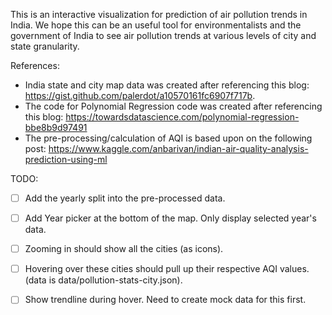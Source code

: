 This is an interactive visualization for prediction of air pollution trends in India.
We hope this can be an useful tool for environmentalists and the government of India to see air pollution trends at various levels of
city and state granularity.

References:
- India state and city map data was created after referencing this blog: https://gist.github.com/palerdot/a10570161fc6907f717b.
- The code for Polynomial Regression code was created after referencing this blog: https://towardsdatascience.com/polynomial-regression-bbe8b9d97491
- The pre-processing/calculation of AQI is based upon on the following post: https://www.kaggle.com/anbarivan/indian-air-quality-analysis-prediction-using-ml


TODO:
- [ ] Add the yearly split into the pre-processed data.  
- [ ] Add Year picker at the bottom of the map. Only display selected year's data.  

- [ ] Zooming in should show all the cities (as icons).  
- [ ] Hovering over these cities should pull up their respective AQI values. (data is data/pollution-stats-city.json).  

- [ ] Show trendline during hover. Need to create mock data for this first.  

